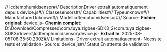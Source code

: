 // lcdtemphumidsensor#// DescriptionDriver extrait automatiquement depuis device.js#// Classesensors#// Capabilities#// Typeunknown#// ManufacturerUnknown#// Modellcdtemphumidsensor#// Source- **Fichier original**: device.js- **Chemin complet**: D:\Download\Compressed\com.tuya.zigbee-SDK3_2\com.tuya.zigbee-SDK3\drivers\lcdtemphumidsensor\device.js- **Extrait le**: 2025-08-05T08:35:50.230Z#// Limitations- Driver extrait automatiquement- Ncessite tests et validation- Source: device.js#// Statut En attente de validation